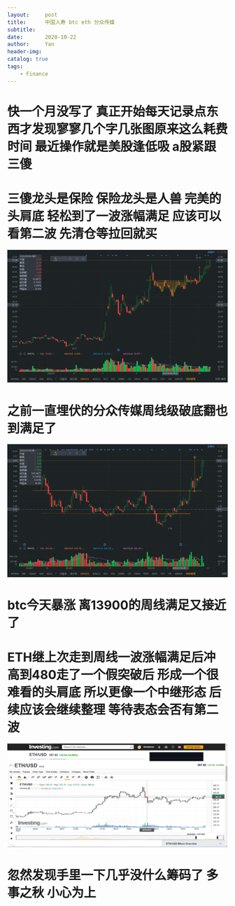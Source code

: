 ```yaml
---
layout:     post
title:      中国人寿 btc eth 分众传媒
subtitle:   
date:       2020-10-22
author:     Yan
header-img: 
catalog: true
tags:
    - Finance
---
```


# 快一个月没写了 真正开始每天记录点东西才发现寥寥几个字几张图原来这么耗费时间 最近操作就是美股逢低吸 a股紧跟三傻

# 三傻龙头是保险 保险龙头是人兽 完美的头肩底 轻松到了一波涨幅满足 应该可以看第二波 先清仓等拉回就买 
![](/img/efad861e.png)   

# 之前一直埋伏的分众传媒周线级破底翻也到满足了
![](/img/491cc081.png)

# btc今天暴涨 离13900的周线满足又接近了


# ETH继上次走到周线一波涨幅满足后冲高到480走了一个假突破后 形成一个很难看的头肩底 所以更像一个中继形态 后续应该会继续整理 等待表态会否有第二波
![](/img/7f2a1b29.png)

# 忽然发现手里一下几乎没什么筹码了 多事之秋 小心为上


